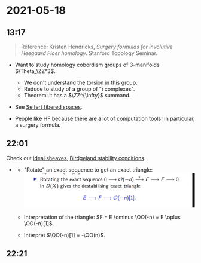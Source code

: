 # 2021-05-18

## 13:17

> Reference: Kristen Hendricks, *Surgery formulas for involutive Heegaard Floer homology*. Stanford Topology Seminar.


- Want to study homology cobordism groups of 3-manifolds $\Theta_\ZZ^3$.
  - We don't understand the torsion in this group.
  - Reduce to study of a group of "$\iota$ complexes".
  - Theorem: it has a $\ZZ^{\infty}$ summand.

- See [Seifert fibered spaces](Seifert%20fibered%20spaces).

- People like HF because there are a lot of computation tools!
  In particular, a surgery formula.






## 22:01

Check out [ideal sheaves](ideal%20sheaves), [Birdgeland stability conditions](Birdgeland%20stability%20conditions).

- - "Rotate" an exact sequence to get an exact triangle:
  ![image_2021-05-18-22-20-05](_attachments/image_2021-05-18-22-20-05.png)

  - Interpretation of the triangle: $F = E \ominus \OO(-n) = E \oplus \OO(-n)[1]$.
  - Interpret $\OO(-n)[1] = -\OO(n)$.





## 22:21


